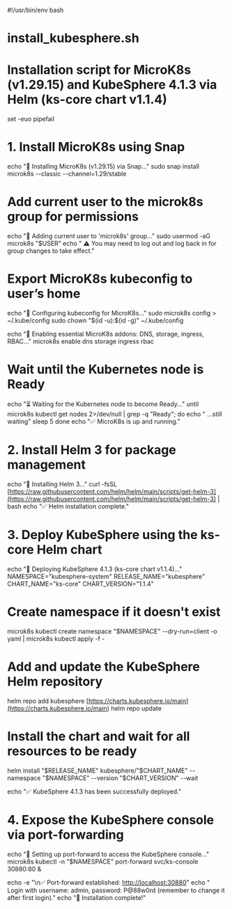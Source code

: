 \#!/usr/bin/env bash

# install\_kubesphere.sh

# Installation script for MicroK8s (v1.29.15) and KubeSphere 4.1.3 via Helm (ks-core chart v1.1.4)

set -euo pipefail

# 1. Install MicroK8s using Snap

echo "🔄 Installing MicroK8s (v1.29.15) via Snap..."
sudo snap install microk8s --classic --channel=1.29/stable

# Add current user to the microk8s group for permissions

echo "🔄 Adding current user to 'microk8s' group..."
sudo usermod -aG microk8s "\$USER"
echo "   ⚠️ You may need to log out and log back in for group changes to take effect."

# Export MicroK8s kubeconfig to user’s home

echo "🔄 Configuring kubeconfig for MicroK8s..."
sudo microk8s config > \~/.kube/config
sudo chown "\$(id -u):\$(id -g)" \~/.kube/config

echo "🔄 Enabling essential MicroK8s addons: DNS, storage, ingress, RBAC..."
microk8s enable dns storage ingress rbac

# Wait until the Kubernetes node is Ready

echo "⏳ Waiting for the Kubernetes node to become Ready..."
until microk8s kubectl get nodes 2>/dev/null | grep -q "Ready"; do
echo "   ...still waiting"
sleep 5
done
echo "✅ MicroK8s is up and running."

# 2. Install Helm 3 for package management

echo "🔄 Installing Helm 3..."
curl -fsSL [https://raw.githubusercontent.com/helm/helm/main/scripts/get-helm-3](https://raw.githubusercontent.com/helm/helm/main/scripts/get-helm-3) | bash
echo "✅ Helm installation complete."

# 3. Deploy KubeSphere using the ks-core Helm chart

echo "🔄 Deploying KubeSphere 4.1.3 (ks-core chart v1.1.4)..."
NAMESPACE="kubesphere-system"
RELEASE\_NAME="kubesphere"
CHART\_NAME="ks-core"
CHART\_VERSION="1.1.4"

# Create namespace if it doesn't exist

microk8s kubectl create namespace "\$NAMESPACE" --dry-run=client -o yaml | microk8s kubectl apply -f -

# Add and update the KubeSphere Helm repository

helm repo add kubesphere [https://charts.kubesphere.io/main](https://charts.kubesphere.io/main)
helm repo update

# Install the chart and wait for all resources to be ready

helm install "\$RELEASE\_NAME" kubesphere/"\$CHART\_NAME"&#x20;
\--namespace "\$NAMESPACE"&#x20;
\--version "\$CHART\_VERSION"&#x20;
\--wait

echo "✅ KubeSphere 4.1.3 has been successfully deployed."

# 4. Expose the KubeSphere console via port-forwarding

echo "🔄 Setting up port-forward to access the KubeSphere console..."
microk8s kubectl -n "\$NAMESPACE" port-forward svc/ks-console 30880:80 &

echo -e "\n✅ Port-forward established: [http://localhost:30880](http://localhost:30880)"
echo "   Login with username: admin, password: P\@88w0rd (remember to change it after first login)."
echo "🎉 Installation complete!"
